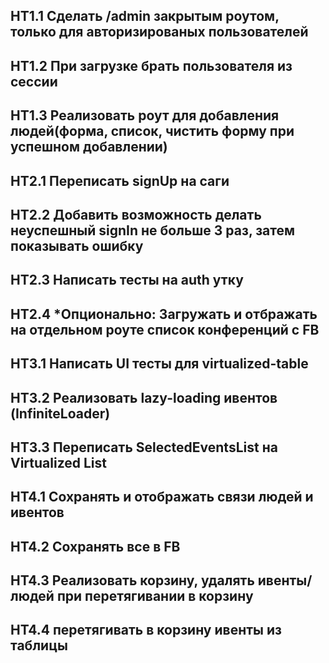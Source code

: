 ## HT1.1 Сделать /admin закрытым роутом, только для авторизированых пользователей
## HT1.2 При загрузке брать пользователя из сессии
## HT1.3 Реализовать роут для добавления людей(форма, список, чистить форму при успешном добавлении)

## HT2.1 Переписать signUp на саги
## HT2.2 Добавить возможность делать неуспешный signIn не больше 3 раз, затем показывать ошибку 
## HT2.3 Написать тесты на auth утку
## HT2.4 *Опционально: Загружать и отбражать на отдельном роуте список конференций с FB

## HT3.1 Написать UI тесты для virtualized-table
## HT3.2 Реализовать lazy-loading ивентов (InfiniteLoader)
## HT3.3 Переписать SelectedEventsList на Virtualized List

## HT4.1 Сохранять и отображать связи людей и ивентов
## HT4.2 Сохранять все в FB
## HT4.3 Реализовать корзину, удалять ивенты/людей при перетягивании в корзину
## HT4.4 перетягивать в корзину ивенты из таблицы
